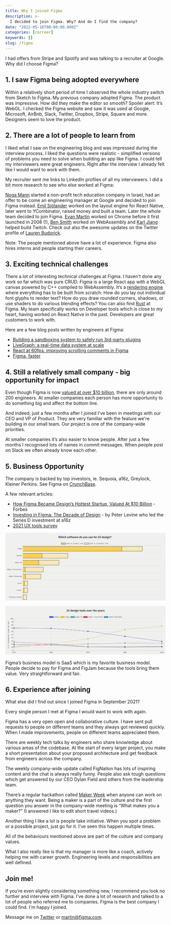 ```yaml
---
title: Why I joined Figma
description: >-
  I decided to join Figma. Why? And do I find the company?
date: "2022-05-16T00:00:00.000Z"
categories: [carreer]
keywords: []
slug: /figma
---
```


I had offers from Stripe and Spotify and was talking to a recruiter at Google. Why did I choose Figma?

## 1. I saw Figma being adopted everywhere

Within a relatively short period of time I observed the whole industry switch from Sketch to Figma. My previous company adopted Figma. The product was impressive. How did they make the editor so smooth? Spoiler alert: It’s WebGL. I checked the Figma website and saw it was used at Google, Microsoft, AirBnb, Slack, Twitter, Dropbox, Stripe, Square and more. Designers seem to love the product.

## 2. There are a lot of people to learn from

I liked what I saw on the engineering blog and was impressed during the interview process. I liked the questions were realistic - simplified versions of problems you need to solve when building an app like Figma. I could tell my interviewers were great engineers. Right after the interview I already felt like I would want to work with them.

My recruiter sent me links to LinkedIn profiles of all my interviewers. I did a bit more research to see who else worked at Figma:

[Noga Mann](https://www.timesofisrael.com/queenb-and-wework-creating-opportunities-for-girls-in-hi-tech/) started a non-profit tech education company in Israel, had an offer to be come an engineering manager at Google and decided to join Figma instead. [Emil Sjölander](https://www.crunchbase.com/person/emil-sj%C3%B6lander) worked on the layout engine for React Native, later went to YCombinator, raised money and built a team. Later the whole team decided to join Figma. [Evan Martin](http://neugierig.org/software/) worked on Chrome before it first launched in 2008 (!), [Ben Smith](https://www.youtube.com/watch?v=5N4b-rU-OAA) worked on WebAssembly and [Karl Jiang](https://www.linkedin.com/in/karl-jiang-4a07424) helped build Twitch. Check out also the awesome updates on the Twitter profile of [Lauren Budorick](https://twitter.com/lbudorick).

Note: The people mentioned above have a lot of experience. Figma also hires interns and people starting their careers.

## 3. Exciting technical challenges

There a lot of interesting technical challenges at Figma. I haven’t done any work so far which was pure CRUD. Figma is a large React app with a WebGL canvas powered by C++ compiled to WebAssembly. It’s a [rendering engine](https://www.figma.com/blog/building-a-professional-design-tool-on-the-web/) where everything has to be built from scratch: How do you lay out individual font glyphs to render text? How do you draw rounded corners, shadows, or use shaders to do various blending effects? You can also find [Rust](https://www.figma.com/blog/rust-in-production-at-figma/) at Figma. My team specifically works on Developer tools which is close to my heart, having worked on React Native in the past. Developers are great customers to work with.

Here are a few blog posts written by engineers at Figma:

- [Building a sandboxing system to safely run 3rd-party plugins](https://www.figma.com/blog/how-we-built-the-figma-plugin-system/)
- [LiveGraph: a real-time data system at scale](https://www.figma.com/blog/livegraph-real-time-data-fetching-at-figma/)
- [React at 60fps: improving scrolling comments in Figma](https://www.figma.com/blog/improving-scrolling-comments-in-figma/)
- [Figma, faster](https://www.figma.com/blog/figma-faster/)

## 4. Still a relatively small company - big opportunity for impact

Even though Figma is now [valued at over $10 billion](https://www.bloomberg.com/news/articles/2021-06-24/software-design-startup-figma-is-now-worth-10-billion), there are only around 200 engineers. At smaller companies each person has more opportunity to do something big and affect the bottom line.

And indeed, just a few months after I joined I’ve been in meetings with our CEO and VP of Product. They are very familiar with the feature we're building in our small team. Our project is one of the company-wide priorities.

At smaller companies it’s also easier to know people. After just a few months I recognised lots of names in commit messages. When people post on Slack we often already know each other.

## 5. Business Opportunity

The company is backed by top investors, ie. Sequoia, a16z, Greylock, Kleiner Perkins. See Figma on [CrunchBase](https://www.crunchbase.com/organization/figma).

A few relevant articles:

- [How Figma Became Design’s Hottest Startup, Valued At $10 Billion](https://www.forbes.com/sites/alexkonrad/2021/08/10/how-figma-became-designs-hottest-startup-valued-at-10billion/?sh=28799291726e) - Forbes
- [Investing in Figma: The Decade of Design](https://a16z.com/2020/04/30/figma/) - by Peter Levine who led the Series D investment at a16z
- [2021 UX tools survey](https://uxtools.co/survey-2021/)

![Survey - tools used for UI design](./design-tools.png)

![Survey - tools used over the years](./design-tools-2.png)

Figma’s business model is SaaS which is my favorite business model. People decide to pay for Figma and FigJam because the tools bring them value. Very straightforward and fair.

## 6. Experience after joining

What else did I find out since I joined Figma in September 2021?

Every single person I met at Figma I would want to work with again.

Figma has a very open open and collaborative culture. I have sent pull requests to people on different teams and they always got reviewed quickly. When I made improvements, people on different teams appreciated them.

There are weekly tech talks by engineers who share knowledge about various areas of the codebase. At the start of every larger project, you make a short presentation about your proposed architecture and get feedback from engineers across the company.

The weekly company-wide update called FigNation has lots of inspiring content and the chat is always really funny. People also ask tough questions which get answered by our CEO Dylan Field and others from the leadership team.

There’s a regular hackathon called [Maker Week](https://www.figma.com/blog/the-making-of-maker-week/) when anyone can work on anything they want. Being a maker is a part of the culture and the first question you answer in the company-wide meeting is “What makes you a maker?” (I answered I like to edit short travel videos.)

Another thing I like a lot is people take initiative. When you spot a problem or a possible project, just go for it. I’ve seen this happen multiple times.

All of the behaviours mentioned above are part of the culture and company values.

What I also really like is that my manager is more like a coach, actively helping me with career growth. Engineering levels and responsibilities are well defined.

## Join me!

If you’re even slightly considering something new, I recommend you look no further and interview with Figma. I’ve done a lot of research and talked to a lot of people who referred me to companies. Figma is the best company I could find. I'm happy I joined.

Message me on [Twitter](https://twitter.com/martinkonicek) or martin@figma.com.
